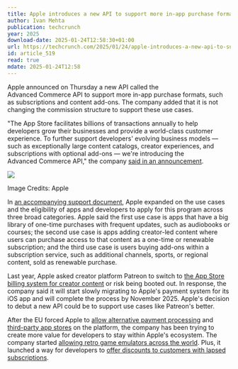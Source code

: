 ```yaml
---
title: Apple introduces a new API to support more in-app purchase formats
author: Ivan Mehta
publication: techcrunch
year: 2025
download-date: 2025-01-24T12:58:30+01:00
url: https://techcrunch.com/2025/01/24/apple-introduces-a-new-api-to-support-more-in-app-purchase-formats/
id: article_519
read: true
mdate: 2025-01-24T12:58
---
```


Apple announced on Thursday a new API called the Advanced Commerce API to support more in-app purchase formats, such as subscriptions and content add-ons. The company added that it is not changing the commission structure to support these use cases.

"The App Store facilitates billions of transactions annually to help developers grow their businesses and provide a world-class customer experience. To further support developers' evolving business models — such as exceptionally large content catalogs, creator experiences, and subscriptions with optional add-ons — we're introducing the Advanced Commerce API," the company [said in an announcement](https://developer.apple.com/news/?id=yxy958ya).

![](https://techcrunch.com/wp-content/uploads/2025/01/App-Store-commerce-api.jpg?w=680)

Image Credits: Apple

In [an accompanying support document](https://developer.apple.com/in-app-purchase/advanced-commerce-api/), Apple expanded on the use cases and the eligibility of apps and developers to apply for this program across three broad categories. Apple said the first use case is apps that have a big library of one-time purchases with frequent updates, such as audiobooks or courses; the second use case is apps adding creator-led content where users can purchase access to that content as a one-time or renewable subscription; and the third use case is users buying add-ons within a subscription service, such as additional channels, sports, or regional content, sold as renewable purchase.

Last year, Apple asked creator platform Patreon to switch to [the App Store billing system for creator content](https://techcrunch.com/2024/08/12/apple-says-patreon-must-switch-to-its-billing-system-or-risk-removal-from-app-store/) or risk being booted out. In response, the company said it will start slowly migrating to Apple's payment system for its iOS app and will complete the process by November 2025. Apple's decision to debut a new API could be to support use cases like Patreon's better.

After the EU forced Apple to [allow alternative payment processing](https://techcrunch.com/2024/01/25/apple-dma-changes/) and [third-party app stores](https://techcrunch.com/2024/09/17/macpaw-launches-its-alternative-ios-app-store-for-eu-in-open-beta/) on the platform, the company has been trying to create more value for developers to stay within Apple's ecosystem. The company started [allowing retro game emulators across the world](https://techcrunch.com/2024/04/05/apple-changes-app-store-rules-to-allow-retro-game-emulators-globally/). Plus, it launched a way for developers to [offer discounts to customers with lapsed subscriptions](https://techcrunch.com/2024/09/11/apples-newly-available-win-back-offers-let-developers-reach-lapsed-subscribers/).
